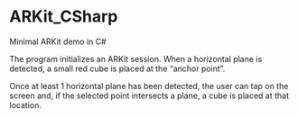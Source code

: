 # ARKit_CSharp

Minimal ARKit demo in C#

The program initializes an ARKit session. When a horizontal plane is detected, a small red cube is placed at the “anchor point”. 

Once at least 1 horizontal plane has been detected, the user can  tap on the screen and, if the selected point intersects a plane, a cube is placed at that location. 
